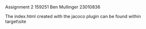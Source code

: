 Assignment 2
159251
Ben Mullinger 23010836


The index.html created with the jacoco plugin can be found within target\site
